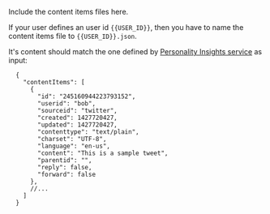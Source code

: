 
Include the content items files here.

If your user defines an user id `{{USER_ID}}`, then you have to name the content
items file to `{{USER_ID}}.json`.

It's content should match the one defined by [Personality Insights service](https://www.ibm.com/smarterplanet/us/en/ibmwatson/developercloud/personality-insights/api/v2/#profile) as input:

```
  {
    "contentItems": [
      {
        "id": "245160944223793152",
        "userid": "bob",
        "sourceid": "twitter",
        "created": 1427720427,
        "updated": 1427720427,
        "contenttype": "text/plain",
        "charset": "UTF-8",
        "language": "en-us",
        "content": "This is a sample tweet",
        "parentid": "",
        "reply": false,
        "forward": false
      },
      //...
    ]
  }
```

